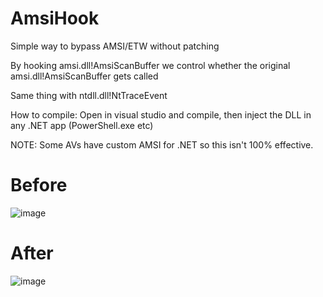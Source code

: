 # AmsiHook


Simple way to bypass AMSI/ETW without patching

By hooking amsi.dll!AmsiScanBuffer we control whether the original amsi.dll!AmsiScanBuffer gets called

Same thing with ntdll.dll!NtTraceEvent

How to compile: Open in visual studio and compile, then inject the DLL in any .NET app (PowerShell.exe etc)

NOTE: Some AVs have custom AMSI for .NET so this isn't 100% effective.


# Before
![image](https://github.com/user-attachments/assets/065408e8-96b5-4c5f-af03-e97a3b67b1be)

# After
![image](https://github.com/user-attachments/assets/34ebf883-9f71-45f9-948b-943d526488b7)
